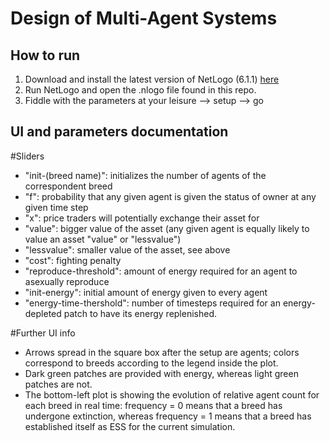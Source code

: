 # Design of Multi-Agent Systems

## How to run

1. Download and install the latest version of NetLogo (6.1.1) [here](https://ccl.northwestern.edu/netlogo/6.1.1/)
2. Run NetLogo and open the .nlogo file found in this repo.
3. Fiddle with the parameters at your leisure --> setup --> go


## UI and parameters documentation

#Sliders
- "init-(breed name)": initializes the number of agents of the correspondent breed
- "f": probability that any given agent is given the status of owner at any given time step
- "x": price traders will potentially exchange their asset for
- "value": bigger value of the asset (any given agent is equally likely to value an asset "value" or "lessvalue")
- "lessvalue": smaller value of the asset, see above
- "cost": fighting penalty
- "reproduce-threshold": amount of energy required for an agent to asexually reproduce
- "init-energy": initial amount of energy given to every agent
- "energy-time-thershold": number of timesteps required for an energy-depleted patch to have its energy replenished.

#Further UI info
- Arrows spread in the square box after the setup are agents; colors correspond to breeds according to the legend inside the plot.
- Dark green patches are provided with energy, whereas light green patches are not.
- The bottom-left plot is showing the evolution of relative agent count for each breed in real time: frequency = 0 means that a breed has undergone extinction, whereas frequency = 1 means that a breed has established itself as ESS for the current simulation.
